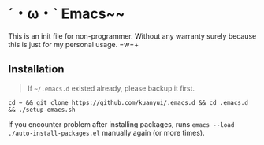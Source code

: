 # ˊ・ω・ˋ Emacs~~
This is an init file for non-programmer. Without any warranty surely because this is just for my personal usage. =w=+

## Installation

>If `~/.emacs.d` existed already, please backup it first.

```shell
cd ~ && git clone https://github.com/kuanyui/.emacs.d && cd .emacs.d && ./setup-emacs.sh
```

If you encounter problem after installing packages, runs `emacs --load ./auto-install-packages.el` manually again (or more times).



